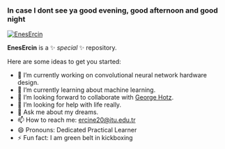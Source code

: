 ### In case I dont see ya good evening, good afternoon and good night 

[![EnesErcin](https://github-readme-stats.vercel.app/api/top-langs/?username=EnesErcin&layout=compact&langs_count=3&theme=tokyonight&count_private=true&hide=jupyter%20notebook,shell,stata,batchfile,tcl)](https://github.com/EnesErcin/github-readme-stats)


**EnesErcin** is a ✨ _special_ ✨ repository.

Here are some ideas to get you started:

- 🔭 I’m currently working on convolutional neural network hardware design.
- 🌱 I’m currently learning about machine learning.
- 👯 I’m looking forward to collaborate with [George Hotz](https://github.com/geohot).
- 🤔 I’m looking for help with life really.
- 💬 Ask me about my dreams.
- 📫 How to reach me: ercine20@itu.edu.tr
- 😄 Pronouns: Dedicated Practical Learner
- ⚡ Fun fact: I am green belt in kickboxing

